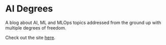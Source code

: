 # AI Degrees

A blog about AI, ML and MLOps topics addressed from the ground up with multiple degrees of freedom. 

Check out the site [here](https://aidegrees.github.io).
